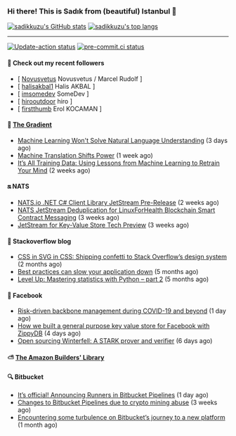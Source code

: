 ### Hi there! This is Sadık from (beautiful) Istanbul 👋

[![sadikkuzu's GitHub stats](https://github-readme-stats.vercel.app/api?username=sadikkuzu&show_icons=true&theme=dark&hide=stars&hide_title=true)](https://github.com/sadikkuzu)
[![sadikkuzu's top langs](https://github-readme-stats.vercel.app/api/top-langs/?username=sadikkuzu&langs_count=6&layout=compact&theme=dark&hide_title=true)](https://github.com/sadikkuzu)

---

[![Update-action status](https://github.com/sadikkuzu/sadikkuzu/actions/workflows/sadikkuzu.yml/badge.svg)](https://github.com/sadikkuzu/sadikkuzu/actions/workflows/sadikkuzu.yml)
[![pre-commit.ci status](https://results.pre-commit.ci/badge/github/sadikkuzu/sadikkuzu/master.svg)](https://results.pre-commit.ci/latest/github/sadikkuzu/sadikkuzu/master)

#### 🔭 Check out my recent followers

- [ [Novusvetus](https://github.com/Novusvetus) Novusvetus / Marcel Rudolf ]
- [ [halisakbal1](https://github.com/halisakbal1) Halis AKBAL ]
- [ [imsomedev](https://github.com/imsomedev) SomeDev ]
- [ [hirooutdoor](https://github.com/hirooutdoor) hiro ]
- [ [firstthumb](https://github.com/firstthumb) Erol KOCAMAN ]


#### 🔻 [The Gradient](https://thegradient.pub)

- [Machine Learning Won&#39;t Solve Natural Language Understanding](https://thegradient.pub/machine-learning-wont-solve-the-natural-language-understanding-challenge/) (3 days ago)
- [Machine Translation Shifts Power](https://thegradient.pub/machine-translation-shifts-power/) (1 week ago)
- [It’s All Training Data: Using Lessons from Machine Learning to Retrain Your Mind](https://thegradient.pub/its-all-training-data/) (2 weeks ago)


#### 🔛 NATS

- [NATS.io .NET C# Client Library JetStream Pre-Release](https://nats.io/blog/jetstream-dotnet-pre-release/) (2 weeks ago)
- [NATS JetStream Deduplication for LinuxForHealth Blockchain Smart Contract Messaging](https://nats.io/blog/nats-jetstream-deduplication-for-lfh/) (3 weeks ago)
- [JetStream for Key-Value Store Tech Preview](https://nats.io/blog/kv-cli/) (3 weeks ago)


#### 📰 Stackoverflow blog

- [CSS in SVG in CSS: Shipping confetti to Stack Overflow’s design system](https://stackoverflow.blog/2021/05/31/shipping-confetti-to-stack-overflows-design-system/) (2 months ago)
- [Best practices can slow your application down](https://stackoverflow.blog/2021/03/03/best-practices-can-slow-your-application-down/) (5 months ago)
- [Level Up: Mastering statistics with Python – part 2](https://stackoverflow.blog/2021/02/23/level-up-mastering-statistics-with-python-part-2/) (5 months ago)


#### 📢 Facebook

- [Risk-driven backbone management during COVID-19 and beyond](https://engineering.fb.com/2021/08/09/connectivity/backbone-management/) (1 day ago)
- [How we built a general purpose key value store for Facebook with ZippyDB](https://engineering.fb.com/2021/08/06/core-data/zippydb/) (4 days ago)
- [Open sourcing Winterfell: A STARK prover and verifier](https://engineering.fb.com/2021/08/04/open-source/winterfell/) (6 days ago)


#### ⛅ [The Amazon Builders' Library](https://aws.amazon.com/builders-library/)


#### 🔍 Bitbucket

- [It’s official! Announcing Runners in Bitbucket Pipelines](https://bitbucket.org/blog/pipelines-runners) (1 day ago)
- [Changes to Bitbucket Pipelines due to crypto mining abuse](https://bitbucket.org/blog/changes-to-bitbucket-pipelines-due-to-crypto-mining-abuse) (3 weeks ago)
- [Encountering some turbulence on Bitbucket’s journey to a new platform](https://bitbucket.org/blog/encountering-some-turbulence-on-bitbuckets-journey-to-a-new-platform) (1 month ago)
